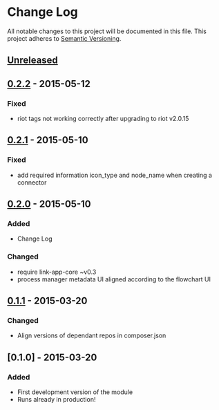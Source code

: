 # Change Log
All notable changes to this project will be documented in this file.
This project adheres to [Semantic Versioning](http://semver.org/).

## [Unreleased][unreleased]

## [0.2.2] - 2015-05-12
### Fixed
- riot tags not working correctly after upgrading to riot v2.0.15

## [0.2.1] - 2015-05-10
### Fixed
- add required information icon_type and node_name when creating a connector

## [0.2.0] - 2015-05-10
### Added
- Change Log

### Changed
- require link-app-core ~v0.3
- process manager metadata UI aligned according to the flowchart UI

## [0.1.1] - 2015-03-20
### Changed
- Align versions of dependant repos in composer.json

## [0.1.0] - 2015-03-20
### Added
- First development version of the module
- Runs already in production!

[unreleased]: https://github.com/prooph/link-sql-connector/compare/v0.2.2...HEAD
[0.2.2]: https://github.com/prooph/link-sql-connector/compare/v0.2.1...v0.2.2
[0.2.1]: https://github.com/prooph/link-sql-connector/compare/v0.2.0...v0.2.1
[0.2.0]: https://github.com/prooph/link-sql-connector/compare/v0.1.1...v0.2.0
[0.1.1]: https://github.com/prooph/link-sql-connector/compare/v0.1...v0.1.1
